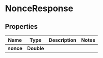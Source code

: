 

# NonceResponse


## Properties

| Name | Type | Description | Notes |
|------------ | ------------- | ------------- | -------------|
|**nonce** | **Double** |  |  |



